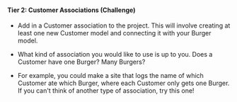 #### Tier 2: Customer Associations (Challenge)

- Add in a Customer association to the project. This will involve creating at least one new Customer model and connecting it with your Burger model.

- What kind of association you would like to use is up to you. Does a Customer have one Burger? Many Burgers?

- For example, you could make a site that logs the name of which Customer ate which Burger, where each Customer only gets one Burger. If you can't think of another type of association, try this one!
